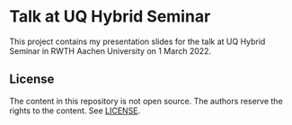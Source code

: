 # Talk at UQ Hybrid Seminar

This project contains my presentation slides for the talk at UQ Hybrid Seminar
in RWTH Aachen University on 1 March 2022.

## License

The content in this repository is not open source.
The authors reserve the rights to the content.
See [LICENSE](LICENSE).
